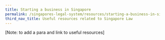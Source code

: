 ```yaml
---
title: Starting a business in Singapore
permalink: /singapores-legal-system/resources/starting-a-business-in-singapore/
third_nav_title: Useful resources related to Singapore Law
---
```


[Note: to add a para and link to useful resources]

